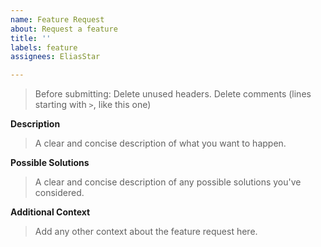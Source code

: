 ```yaml
---
name: Feature Request
about: Request a feature
title: ''
labels: feature
assignees: EliasStar

---
```


> Before submitting:
> Delete unused headers.
> Delete comments (lines starting with `>`, like this one)

**Description**
> A clear and concise description of what you want to happen.

**Possible Solutions**
> A clear and concise description of any possible solutions you've considered.

**Additional Context**
> Add any other context about the feature request here.
